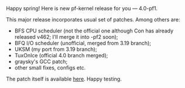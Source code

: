 Happy spring! Here is new pf-kernel release for you — 4.0-pf1.  
  
This major release incorporates usual set of patches. Among others are:  
  


  * BFS CPU scheduler (not the official one although Con has already released v462; I'll merge it into -pf2 soon);
  * BFQ I/O scheduler (unofficial, merged from 3.19 branch);
  * UKSM (my port from 3.19 branch);
  * TuxOnIce (official 4.0 branch merged);
  * graysky's GCC patch;
  * other small fixes, configs etc.

  
The patch itself is available [here](https://pf.natalenko.name/sources/4.0/patch-4.0-pf1.xz). Happy testing.
